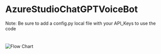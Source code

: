 # AzureStudioChatGPTVoiceBot
Note:  Be sure to add a config.py local file with your API_Keys to use the code
# 
![Flow Chart](https://github.com/jjmlovesgit/AzureStudioChatGPTVoiceBot/assets/47751509/a6ccd132-928b-4ebd-864b-557493ce2ee2)
